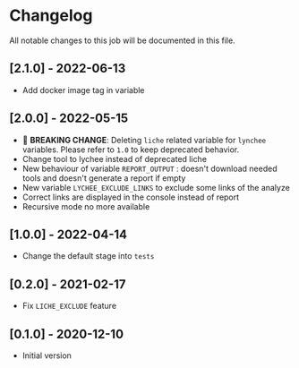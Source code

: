 # Changelog
All notable changes to this job will be documented in this file.

## [2.1.0] - 2022-06-13
* Add docker image tag in variable 

## [2.0.0] - 2022-05-15
* 🚨 **BREAKING CHANGE**: Deleting `liche` related variable for `lynchee` variables. Please refer to `1.0` to keep deprecated behavior. 
* Change tool to lychee instead of deprecated liche 
* New behaviour of variable `REPORT_OUTPUT` : doesn't download needed tools and doesn't generate a report if empty 
* New variable `LYCHEE_EXCLUDE_LINKS` to exclude some links of the analyze 
* Correct links are displayed in the console instead of report 
* Recursive mode no more available

## [1.0.0] - 2022-04-14
* Change the default stage into `tests`

## [0.2.0] - 2021-02-17
* Fix `LICHE_EXCLUDE` feature

## [0.1.0] - 2020-12-10
* Initial version